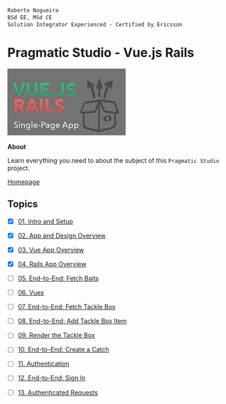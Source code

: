 ```
Roberto Nogueira  
BSd EE, MSd CE
Solution Integrator Experienced - Certified by Ericsson
```
# Pragmatic Studio - Vue.js Rails

![coursera image](images/pragmaticstudio.png)

**About**

Learn everything you need to about the subject of this `Pragmatic Studio` project.

[Homepage](https://online.pragmaticstudio.com/courses/unpacked-fishub/steps/1)

## Topics

* [x] [01. Intro and Setup](https://online.pragmaticstudio.com/courses/unpacked-fishub/steps/2)
* [x] [02. App and Design Overview](https://online.pragmaticstudio.com/courses/unpacked-fishub/steps/5)
* [x] [03. Vue App Overview](https://online.pragmaticstudio.com/courses/unpacked-fishub/steps/7)
* [x] [04. Rails App Overview](https://online.pragmaticstudio.com/courses/unpacked-fishub/steps/9)
* [ ] [05. End-to-End: Fetch Baits]()
* [ ] [06. Vuex]()
* [ ] [07. End-to-End: Fetch Tackle Box]()
* [ ] [08. End-to-End: Add Tackle Box Item]()
* [ ] [09. Render the Tackle Box]()
* [ ] [10. End-to-End: Create a Catch]()
* [ ] [11. Authentication]()
* [ ] [12. End-to-End: Sign In]()
* [ ] [13. Authenticated Requests]()

